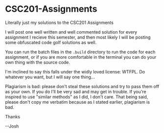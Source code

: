 # CSC201-Assignments
Literally just my solutions to the CSC201 Assignments

I will post one well written and well commented solution for every assignment I recieve this semester, and then most likely I will be posting some obfuscated code golf solutions as well.

You can run the batch files in the `.build` directory to run the code for each assignment, or if you are more comfortable in the terminal you can do your own thing with the source code. 

I'm inclined to say this falls under the widly loved license: WTFPL. Do whatever you want, but I will say one thing...

Plagiarism is bad: please don't steal these solutions and try to pass them off as your own. If you do I'll be very sad and may get in trouble. If you're inspired to use "similar methods" as I did, I don't care. That being said, please don't copy me verbatim because as I stated earlier, plagiarism is bad.

Thanks

--Josh
